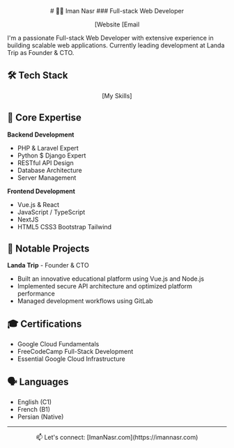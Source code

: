 <div align="center">
# 👨‍💻 Iman Nasr
### Full-stack Web Developer

[Website
[Email
</div>

I'm a passionate Full-stack Web Developer with extensive experience in building scalable web applications. Currently leading development at Landa Trip as Founder & CTO.

## 🛠️ Tech Stack

<div align="center">[My Skills]</div>

## 🎯 Core Expertise

**Backend Development**
- PHP & Laravel Expert
- Python $ Django Expert
- RESTful API Design
- Database Architecture
- Server Management

**Frontend Development**
- Vue.js & React
- JavaScript / TypeScript
- NextJS
- HTML5 CSS3 Bootstrap Tailwind

## 🌟 Notable Projects

**Landa Trip** - Founder & CTO
- Built an innovative educational platform using Vue.js and Node.js
- Implemented secure API architecture and optimized platform performance
- Managed development workflows using GitLab

## 🎓 Certifications
- Google Cloud Fundamentals
- FreeCodeCamp Full-Stack Development
- Essential Google Cloud Infrastructure

## 🗣️ Languages
- English (C1)
- French (B1)
- Persian (Native)

---
<div align="center">
📫 Let's connect: [ImanNasr.com](https://imannasr.com)
</div>
